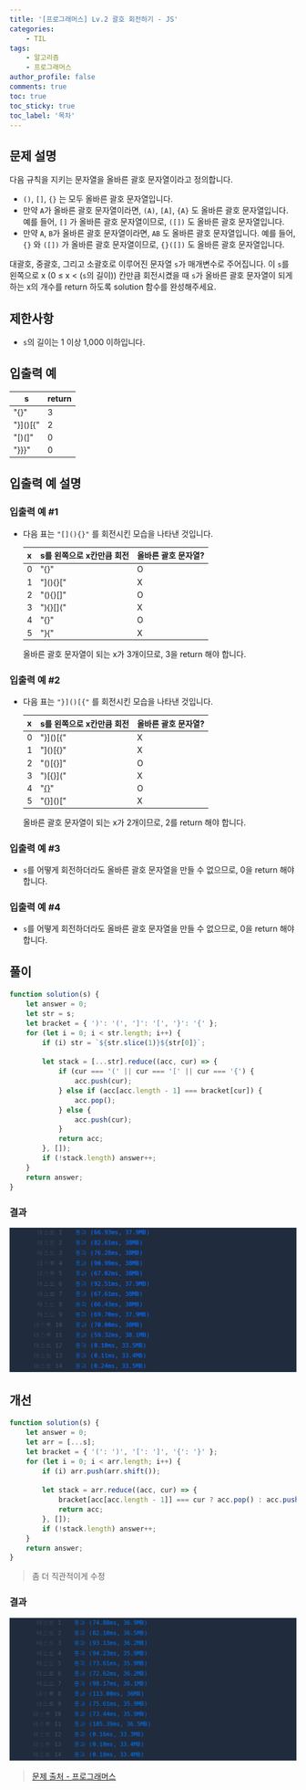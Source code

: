 ```yaml
---
title: '[프로그래머스] Lv.2 괄호 회전하기 - JS'
categories:
    - TIL
tags:
    - 알고리즘
    - 프로그래머스
author_profile: false
comments: true
toc: true
toc_sticky: true
toc_label: '목차'
---
```


## 문제 설명

다음 규칙을 지키는 문자열을 올바른 괄호 문자열이라고 정의합니다.

-   `()`, `[]`, `{}` 는 모두 올바른 괄호 문자열입니다.
-   만약 `A`가 올바른 괄호 문자열이라면, `(A)`, `[A]`, `{A}` 도 올바른 괄호 문자열입니다. 예를 들어, `[]` 가 올바른 괄호 문자열이므로, `([])` 도 올바른 괄호 문자열입니다.
-   만약 `A`, `B`가 올바른 괄호 문자열이라면, `AB` 도 올바른 괄호 문자열입니다. 예를 들어, `{}` 와 `([])` 가 올바른 괄호 문자열이므로, `{}([])` 도 올바른 괄호 문자열입니다.

대괄호, 중괄호, 그리고 소괄호로 이루어진 문자열 `s`가 매개변수로 주어집니다. 이 `s`를 왼쪽으로 x (0 ≤ x < (`s`의 길이)) 칸만큼 회전시켰을 때 `s`가 올바른 괄호 문자열이 되게 하는 x의 개수를 return 하도록 solution 함수를 완성해주세요.

## 제한사항

-   `s`의 길이는 1 이상 1,000 이하입니다.

## 입출력 예

| s        | return |
| -------- | ------ |
| "[](){}" | 3      |
| "}]()[{" | 2      |
| "[)(]"   | 0      |
| "}}}"    | 0      |

## 입출력 예 설명

### 입출력 예 #1

-   다음 표는 `"[](){}"` 를 회전시킨 모습을 나타낸 것입니다.

    | x   | s를 왼쪽으로 x칸만큼 회전 | 올바른 괄호 문자열? |
    | --- | ------------------------- | ------------------- |
    | 0   | "[](){}"                  | O                   |
    | 1   | "](){}["                  | X                   |
    | 2   | "(){}[]"                  | O                   |
    | 3   | "){}[]("                  | X                   |
    | 4   | "{}[]()"                  | O                   |
    | 5   | "}[](){"                  | X                   |

    올바른 괄호 문자열이 되는 x가 3개이므로, 3을 return 해야 합니다.

### 입출력 예 #2

-   다음 표는 `"}]()[{"` 를 회전시킨 모습을 나타낸 것입니다.

    | x   | s를 왼쪽으로 x칸만큼 회전 | 올바른 괄호 문자열? |
    | --- | ------------------------- | ------------------- |
    | 0   | "}]()[{"                  | X                   |
    | 1   | "]()[{}"                  | X                   |
    | 2   | "()[{}]"                  | O                   |
    | 3   | ")[{}]("                  | X                   |
    | 4   | "[{}]()"                  | O                   |
    | 5   | "{}]()["                  | X                   |

    올바른 괄호 문자열이 되는 x가 2개이므로, 2를 return 해야 합니다.

### 입출력 예 #3

-   `s`를 어떻게 회전하더라도 올바른 괄호 문자열을 만들 수 없으므로, 0을 return 해야 합니다.

### 입출력 예 #4

-   `s`를 어떻게 회전하더라도 올바른 괄호 문자열을 만들 수 없으므로, 0을 return 해야 합니다.

## 풀이

```javascript
function solution(s) {
    let answer = 0;
    let str = s;
    let bracket = { ')': '(', ']': '[', '}': '{' };
    for (let i = 0; i < str.length; i++) {
        if (i) str = `${str.slice(1)}${str[0]}`;

        let stack = [...str].reduce((acc, cur) => {
            if (cur === '(' || cur === '[' || cur === '{') {
                acc.push(cur);
            } else if (acc[acc.length - 1] === bracket[cur]) {
                acc.pop();
            } else {
                acc.push(cur);
            }
            return acc;
        }, []);
        if (!stack.length) answer++;
    }
    return answer;
}
```

### 결과

![result1](/assets/images/2023/10/15/algorithm-96-result1.png)

## 개선

```javascript
function solution(s) {
    let answer = 0;
    let arr = [...s];
    let bracket = { '(': ')', '[': ']', '{': '}' };
    for (let i = 0; i < arr.length; i++) {
        if (i) arr.push(arr.shift());

        let stack = arr.reduce((acc, cur) => {
            bracket[acc[acc.length - 1]] === cur ? acc.pop() : acc.push(cur);
            return acc;
        }, []);
        if (!stack.length) answer++;
    }
    return answer;
}
```

> 좀 더 직관적이게 수정

### 결과

![result2](/assets/images/2023/10/15/algorithm-96-result2.png)

> [문제 출처 - 프로그래머스](https://school.programmers.co.kr/learn/courses/30/lessons/76502)
